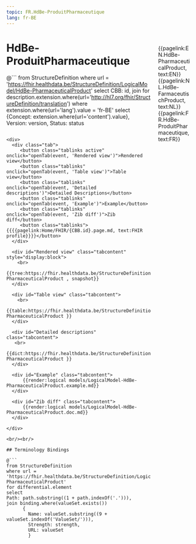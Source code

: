 ```yaml
---
topic: FR.HdBe-ProduitPharmaceutique
lang: fr-BE
---
```


<div style="float:right;width:85px;padding:10px;margin:10">
<p>{{pagelink:EN.HdBe-PharmaceuticalProduct, text:EN}}  {{pagelink:NL.HdBe-FarmaceutischProduct, text:NL}}  {{pagelink:FR.HdBe-ProduitPharmaceutique, text:FR}}<p>
</div>

# HdBe-ProduitPharmaceutique



@```
from StructureDefinition
where url = 'https://fhir.healthdata.be/StructureDefinition/LogicalModel/HdBe-PharmaceuticalProduct'
select 
CBB: id,
join for description.extension.where(url='http://hl7.org/fhir/StructureDefinition/translation') where extension.where(url='lang').value = 'fr-BE' select {Concept: extension.where(url='content').value}, 
Version: version,
Status: status
```

<div>
  <div class="tab">
     <button class="tablinks active" onclick="openTab(event, 'Rendered view')">Rendered view</button>
     <button class="tablinks" onclick="openTab(event, 'Table view')">Table view</button>
     <button class="tablinks" onclick="openTab(event, 'Detailed descriptions')">Detailed Descriptions</button>
     <button class="tablinks" onclick="openTab(event, 'Example')">Example</button>
     <button class="tablinks" onclick="openTab(event, 'Zib diff')">Zib diff</button>
     <button class="tablinks">{{{{pagelink:Home/FHIR/{CBB.id}.page.md, text:FHIR profile}}}}</button>
  </div>

  <div id="Rendered view" class="tabcontent" style="display:block">
    <br>
      {{tree:https://fhir.healthdata.be/StructureDefinition/LogicalModel/HdBe-PharmaceuticalProduct , snapshot}}
  </div>

  <div id="Table view" class="tabcontent">
    <br>
      {{table:https://fhir.healthdata.be/StructureDefinition/LogicalModel/HdBe-PharmaceuticalProduct }}
  </div>

  <div id="Detailed descriptions" class="tabcontent">
   <br>
      {{dict:https://fhir.healthdata.be/StructureDefinition/LogicalModel/HdBe-PharmaceuticalProduct }}
  </div>

  <div id="Example" class="tabcontent">
      {{render:logical models/LogicalModel-HdBe-PharmaceuticalProduct.example.md}}
  </div>

  <div id="Zib diff" class="tabcontent">
      {{render:logical models/LogicalModel-HdBe-PharmaceuticalProduct.doc.md}}
  </div>

</div>

<br/><br/> 

## Terminology Bindings

@```
from StructureDefinition
where url = 'https://fhir.healthdata.be/StructureDefinition/LogicalModel/HdBe-PharmaceuticalProduct'
for differential.element
select
Path: path.substring((1 + path.indexOf('.'))),
join binding.where(valueSet.exists())
      { 
        Name: valueSet.substring((9 + valueSet.indexOf('ValueSet/'))),
        Strength: strength,
        URL: valueSet
        }
```  
